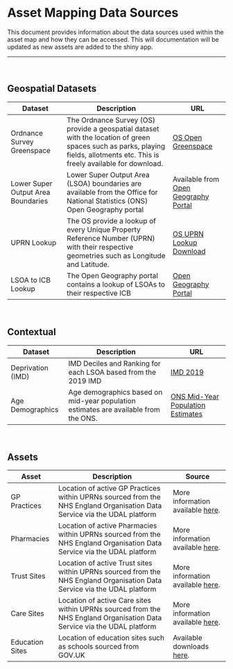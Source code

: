 # Asset Mapping Data Sources

This document provides information about the data sources used within the asset 
map and how they can be accessed. This will documentation will be updated as 
new assets are added to the shiny app.

***
<br/>

## Geospatial Datasets

| **Dataset**         | **Description**           | **URL**                   |
|---------------------|---------------------------|---------------------------|
| Ordnance Survey Greenspace | The Ordnance Survey (OS) provide a geospatial dataset with the location of green spaces such as parks, playing fields, allotments etc. This is freely available for download. | [OS Open Greenspace](https://www.ordnancesurvey.co.uk/products/os-open-greenspace) |
| Lower Super Output Area Boundaries | Lower Super Output Area (LSOA) boundaries are available from the Office for National Statistics (ONS) Open Geography portal | Available from [Open Geography Portal](https://geoportal.statistics.gov.uk/search?q=BDY_LSOA%20DEC_2021&sort=Title%7Ctitle%7Casc)
| UPRN Lookup | The OS provide a lookup of every Unique Property Reference Number (UPRN) with their respective geometries such as Longitude and Latitude. | [OS UPRN Lookup Download](https://osdatahub.os.uk/downloads/open/OpenUPRN)
| LSOA to ICB Lookup | The Open Geography portal contains a lookup of LSOAs to their respective ICB | [Open Geography Portal](https://geoportal.statistics.gov.uk/search?sort=Date%20Created%7Ccreated%7Cdesc&tags=LUP_EXACT_LSOA21_SICBL_ICB_CAL) |

<br/>

## Contextual

| **Dataset**         | **Description**           | **URL**                   |
|---------------------|---------------------------|---------------------------|
| Deprivation (IMD)   | IMD Deciles and Ranking for each LSOA based from the 2019 IMD | [IMD 2019](https://www.gov.uk/government/collections/english-indices-of-deprivation) |
| Age Demographics    | Age demographics based on mid-year population estimates are available from the ONS. | [ONS Mid-Year Population Estimates](https://www.ons.gov.uk/peoplepopulationandcommunity/populationandmigration/populationestimates/datasets/lowersuperoutputareamidyearpopulationestimates)

<br/>

## Assets

| **Asset** | **Description** | **Source** |
|-----------|-----------------|------------|
| GP Practices | Location of active GP Practices within UPRNs sourced from the NHS England Organisation Data Service via the UDAL platform | More information available [here](https://digital.nhs.uk/developer/api-catalogue/organisation-data-service-ord).
| Pharmacies | Location of active Pharmacies within UPRNs sourced from the NHS England Organisation Data Service via the UDAL platform | More information available [here](https://digital.nhs.uk/developer/api-catalogue/organisation-data-service-ord).
| Trust Sites | Location of active Trust sites within UPRNs sourced from the NHS England Organisation Data Service via the UDAL platform | More information available [here](https://digital.nhs.uk/developer/api-catalogue/organisation-data-service-ord).
| Care Sites | Location of active Care sites within UPRNs sourced from the NHS England Organisation Data Service via the UDAL platform | More information available [here](https://digital.nhs.uk/developer/api-catalogue/organisation-data-service-ord).
| Education Sites | Location of education sites such as schools sourced from GOV.UK | Available downloads [here](https://get-information-schools.service.gov.uk/Downloads).